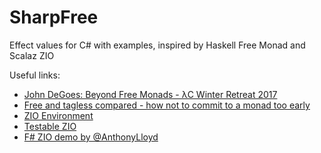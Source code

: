 # SharpFree

Effect values for C# with examples, inspired by Haskell Free Monad and Scalaz ZIO

Useful links:
- [John DeGoes: Beyond Free Monads - λC Winter Retreat 2017](https://www.youtube.com/watch?v=A-lmrvsUi2Y)
- [Free and tagless compared - how not to commit to a monad too early](https://softwaremill.com/free-tagless-compared-how-not-to-commit-to-monad-too-early)
- [ZIO Environment](http://degoes.net/articles/zio-environment)
- [Testable ZIO](http://degoes.net/articles/testable-zio)
- [F# ZIO demo by @AnthonyLloyd](https://gist.github.com/dadhi/27c44a264a61dfa1d8fce692bccac32e)
